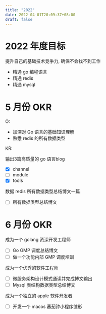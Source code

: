 ```yaml
---
title: "2022"
date: 2022-04-01T20:09:37+08:00
draft: false
---
```


# 2022 年度目标

提升自己的基础技术竞争力, 确保不会找不到工作

- 精通 go 编程语言
- 精通 redis
- 精通 mysql

# 5 月份 OKR
O:

- 加深对 Go 语言的基础知识理解
- 熟悉 redis 的所有数据类型

KR:

输出3篇高质量的 go 语言blog 

- [x] channel
- [ ] module
- [x] tools
	
数据 redis 所有数据类型总结博文一篇

- [ ] 所有数据类型总结博文


# 6 月份 OKR

成为一个 golang 资深开发工程师
 
- [ ] Go GMP 调度总结博文
- [ ] 做一个功能内部 GMP 调度培训

成为一个优秀的软件工程师

- [ ] 微服务架构设计模式通读并完成博文输出
- [ ] Mysql 表结构数据类型总结博文

成为一个独立的 apple 软件开发者

- [ ] 开发一个 macos 蕃茄钟小程序雏形



